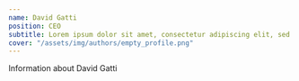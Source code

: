 ```yaml
---
name: David Gatti
position: CEO
subtitle: Lorem ipsum dolor sit amet, consectetur adipiscing elit, sed do eiusmod tempor incididunt ut labore et dolore magna aliqua. 
cover: "/assets/img/authors/empty_profile.png"
---
```


Information about David Gatti